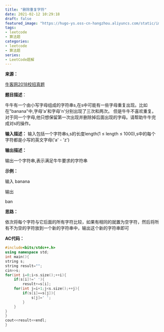 ```yaml
---
title: "删除重复字符"
date: 2021-02-12 10:29:18
draft: false
featured_image: "https://hugo-ys.oss-cn-hangzhou.aliyuncs.com/static/img/leetcode.jpg"
tags:
- leetcode
- 算法题
categories: 
- leetcode
- 算法题
series:
- LeetCode题解
---
```

**来源：**

[牛客网2018校招真题](https://www.nowcoder.com/ta/2018test?query=&asc=true&order=&page=1)

**题目描述**：

牛牛有一个由小写字母组成的字符串s,在s中可能有一些字母重复出现。比如在"banana"中,字母'a'和字母'n'分别出现了三次和两次。
但是牛牛不喜欢重复。对于同一个字母,他只想保留第一次出现并删除掉后面出现的字母。请帮助牛牛完成对s的操作。

**输入描述：**
输入包括一个字符串s,s的长度length(1 ≤ length ≤ 1000),s中的每个字符都是小写的英文字母('a' - 'z')

**输出描述：**

输出一个字符串,表示满足牛牛要求的字符串

**示例：**

输入
banana

输出

ban

**思路：**

依次将每个字符与它后面的所有字符比较，如果有相同的就置为空字符，然后将所有不为空的字符放到一个新的字符串中，输出这个新的字符串即可

**AC代码：**

```c++
#include<bits/stdc++.h>
using namespace std;
int main(){
string s;
string result="";
cin>>s;
for(int i=0;i<s.size();++i){
    if(s[i]!=' '){
        result+=s[i];
    for(int j=i+1;j<s.size();++j){
        if(s[i]==s[j]){
            s[j]=' ';
        }
    }
}
}
cout<<result<<endl;
}
```